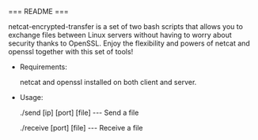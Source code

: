 === README ===

netcat-encrypted-transfer is a set of two bash scripts that allows
you to exchange files between Linux servers without having to
worry about security thanks to OpenSSL. Enjoy the flexibility and
powers of netcat and openssl together with this set of tools!

 - Requirements:

   netcat and openssl installed on both client and server.

 - Usage:

   ./send [ip] [port] [file] --- Send a file

   ./receive [port] [file]   --- Receive a file